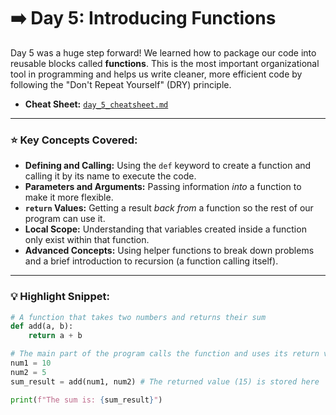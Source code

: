 # ➡️ Day 5: Introducing Functions

Day 5 was a huge step forward! We learned how to package our code into reusable blocks called **functions**. This is the most important organizational tool in programming and helps us write cleaner, more efficient code by following the "Don't Repeat Yourself" (DRY) principle.


* **Cheat Sheet:** [`day_5_cheatsheet.md`](./5_cheatsheet.md)

---

### ⭐ Key Concepts Covered:

* **Defining and Calling:** Using the `def` keyword to create a function and calling it by its name to execute the code.
* **Parameters and Arguments:** Passing information *into* a function to make it more flexible.
* **`return` Values:** Getting a result *back from* a function so the rest of our program can use it.
* **Local Scope:** Understanding that variables created inside a function only exist within that function.
* **Advanced Concepts:** Using helper functions to break down problems and a brief introduction to recursion (a function calling itself).

---

### 💡 Highlight Snippet:

```python
# A function that takes two numbers and returns their sum
def add(a, b):
    return a + b

# The main part of the program calls the function and uses its return value
num1 = 10
num2 = 5
sum_result = add(num1, num2) # The returned value (15) is stored here

print(f"The sum is: {sum_result}")
